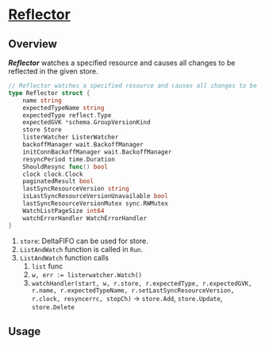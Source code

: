 # [Reflector](https://github.com/kubernetes/client-go/blob/master/tools/cache/reflector.go)

## Overview

***Reflector*** watches a specified resource and causes all changes to be reflected in the given store.

```go
// Reflector watches a specified resource and causes all changes to be reflected in the given store.
type Reflector struct {
	name string
	expectedTypeName string
	expectedType reflect.Type
	expectedGVK *schema.GroupVersionKind
	store Store
	listerWatcher ListerWatcher
	backoffManager wait.BackoffManager
	initConnBackoffManager wait.BackoffManager
	resyncPeriod time.Duration
	ShouldResync func() bool
	clock clock.Clock
	paginatedResult bool
	lastSyncResourceVersion string
	isLastSyncResourceVersionUnavailable bool
	lastSyncResourceVersionMutex sync.RWMutex
	WatchListPageSize int64
	watchErrorHandler WatchErrorHandler
}
```

1. `store`: DeltaFIFO can be used for store.
1. `ListAndWatch` function is called in `Run`.
1. `ListAndWatch` function calls
    1. `list` func
    1. `w, err := listerwatcher.Watch()`
    1. `watchHandler(start, w, r.store, r.expectedType, r.expectedGVK, r.name, r.expectedTypeName, r.setLastSyncResourceVersion, r.clock, resyncerrc, stopCh)` -> `store.Add`, `store.Update`, `store.Delete`

## Usage
